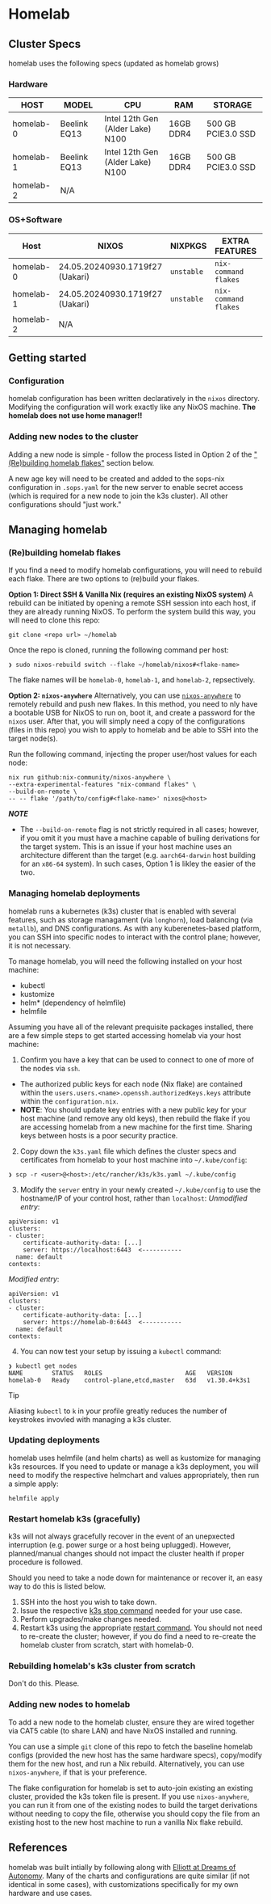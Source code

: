 # Homelab

## Cluster Specs

homelab uses the following specs (updated as homelab grows)

### Hardware

| HOST      | MODEL        | CPU                              | RAM       | STORAGE            |
| --------- | ------------ | -------------------------------- | --------- | ------------------ |
| homelab-0 | Beelink EQ13 | Intel 12th Gen (Alder Lake) N100 | 16GB DDR4 | 500 GB PCIE3.0 SSD |
| homelab-1 | Beelink EQ13 | Intel 12th Gen (Alder Lake) N100 | 16GB DDR4 | 500 GB PCIE3.0 SSD |
| homelab-2 | N/A          |                                  |           |                    |

### OS+Software

| Host      | NIXOS                           | NIXPKGS    | EXTRA FEATURES       | K3S          |
| --------- | ------------------------------- | ---------- | -------------------- | ------------ |
| homelab-0 | 24.05.20240930.1719f27 (Uakari) | `unstable` | `nix-command flakes` | v1.30.4+k3s1 |
| homelab-1 | 24.05.20240930.1719f27 (Uakari) | `unstable` | `nix-command flakes` | v1.30.4+k3s1 |
| homelab-2 | N/A                             |            |                      |              |

## Getting started

### Configuration

homelab configuration has been written declaratively in the `nixos` directory.
Modifying the configuration will work exactly like any NixOS machine. **The
homelab does not use home manager!!**

### Adding new nodes to the cluster

Adding a new node is simple - follow the process listed in Option 2 of the
["(Re)building homelab flakes"](https://github.com/taylrfnt/homelab/blob/main/README.md#rebuilding-homelab-flakes)
section below.

A new age key will need to be created and added to the sops-nix configuration in
`.sops.yaml` for the new server to enable secret access (which is required for a
new node to join the k3s cluster). All other configurations should "just work."

## Managing homelab

### (Re)building homelab flakes

If you find a need to modify homelab configurations, you will need to rebuild
each flake. There are two options to (re)build your flakes.

**Option 1: Direct SSH & Vanilla Nix (requires an existing NixOS system)** A
rebuild can be initiated by opening a remote SSH session into each host, if they
are already running NixOS. To perform the system build this way, you will need
to clone this repo:

```
git clone <repo url> ~/homelab
```

Once the repo is cloned, running the following command per host:

```
❯ sudo nixos-rebuild switch --flake ~/homelab/nixos#<flake-name>
```

The flake names will be `homelab-0`, `homelab-1`, and `homelab-2`, repsectively.

**Option 2: `nixos-anywhere`** Alternatively, you can use
[`nixos-anywhere`](https://github.com/nix-community/nixos-anywhere) to remotely
rebuild and push new flakes. In this method, you need to nly have a bootable USB
for NixOS to run on, boot it, and create a password for the `nixos` user. After
that, you will simply need a copy of the configurations (files in this repo) you
wish to apply to homelab and be able to SSH into the target node(s).

Run the following command, injecting the proper user/host values for each node:

```
nix run github:nix-community/nixos-anywhere \
--extra-experimental-features "nix-command flakes" \
--build-on-remote \
-- -- flake '/path/to/config#<flake-name>' nixos@<host>
```

**_NOTE_**

- The `--build-on-remote` flag is not strictly required in all cases; however,
  if you omit it you must have a machine capable of builing derivations for the
  target system. This is an issue if your host machine uses an architecture
  different than the target (e.g. `aarch64-darwin` host building for an `x86-64`
  system). In such cases, Option 1 is likley the easier of the two.

### Managing homelab deployments

homelab runs a kubernetes (k3s) cluster that is enabled with several features,
such as storage managament (via `longhorn`), load balancing (via `metallb`), and
DNS configurations. As with any kuberenetes-based platform, you can SSH into
specific nodes to interact with the control plane; however, it is not necessary.

To manage homelab, you will need the following installed on your host machine:

- kubectl
- kustomize
- helm* (dependency of helmfile)
- helmfile

Assuming you have all of the relevant prequisite packages installed, there are a
few simple steps to get started accessing homelab via your host machine:

1. Confirm you have a key that can be used to connect to one of more of the
   nodes via `ssh`.

- The authorized public keys for each node (Nix flake) are contained within the
  `users.users.<name>.openssh.authorizedKeys.keys` attribute within the
  `configuration.nix`.
- **NOTE**: You should update key entries with a new public key for your host
  machine (and remove any old keys), then rebuild the flake if you are accessing
  homelab from a new machine for the first time. Sharing keys between hosts is a
  poor security practice.

2. Copy down the `k3s.yaml` file which defines the cluster specs and
   certificates from homelab to your host machine into `~/.kube/config`:

```
❯ scp -r <user>@<host>:/etc/rancher/k3s/k3s.yaml ~/.kube/config
```

3. Modify the `server` entry in your newly created `~/.kube/config` to use the
   hostname/IP of your control host, rather than `localhost`: _Unmodified
   entry_:

```
apiVersion: v1
clusters:
- cluster:
    certificate-authority-data: [...]
    server: https://localhost:6443  <-----------
  name: default
contexts:
```

_Modified entry_:

```
apiVersion: v1
clusters:
- cluster:
    certificate-authority-data: [...]
    server: https://homelab-0:6443  <-----------
  name: default
contexts:
```

4. You can now test your setup by issuing a `kubectl` command:

```
❯ kubectl get nodes
NAME        STATUS   ROLES                       AGE   VERSION
homelab-0   Ready    control-plane,etcd,master   63d   v1.30.4+k3s1
```

> [!TIP]
> Aliasing `kubectl` to `k` in your profile greatly reduces the number of
> keystrokes invovled with managing a k3s cluster.

### Updating deployments

homelab uses helmfile (and helm charts) as well as kustomize for managing k3s
resources. If you need to update or manage a k3s deployment, you will need to
modify the respective helmchart and values appropriately, then run a simple
apply:

```
helmfile apply
```

### Restart homelab k3s (gracefully)

k3s will not always gracefully recover in the event of an unepxected
interruption (e.g. power surge or a host being uplugged). However,
planned/manual changes should not impact the cluster health if proper procedure
is followed.

Should you need to take a node down for maintenance or recover it, an easy way
to do this is listed below.

1. SSH into the host you wish to take down.
2. Issue the respective [k3s stop command](https://docs.k3s.io/upgrades/killall)
   needed for your use case.
3. Perform upgrades/make changes needed.
4. Restart k3s using the appropriate
   [restart command](https://docs.k3s.io/upgrades/killall). You should not need
   to re-create the cluster; however, if you do find a need to re-create the
   homelab cluster from scratch, start with homelab-0.

### Rebuilding homelab's k3s cluster from scratch

Don't do this. Please.

### Adding new nodes to homelab

To add a new node to the homelab cluster, ensure they are wired together via
CAT5 cable (to share LAN) and have NixOS installed and running.

You can use a simple `git` clone of this repo to fetch the baseline homelab
configs (provided the new host has the same hardware specs), copy/modify them
for the new host, and run a Nix rebuild. Alternatively, you can use
`nixos-anywhere`, if that is your preference.

The flake configuration for homelab is set to auto-join existing an existing
cluster, provided the k3s token file is present. If you use `nixos-anywhere`,
you can run it from one of the existing nodes to build the target derivations
without needing to copy the file, otherwise you should copy the file from an
existing host to the new host machine to run a vanilla Nix flake rebuild.

## References

homelab was built intially by following along with
[Elliott at Dreams of Autonomy](https://youtu.be/2yplBzPCghA). Many of the
charts and configurations are quite similar (if not identical in some cases),
with customizations specifically for my own hardware and use cases.
